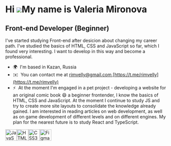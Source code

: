 Hi ![](https://user-images.githubusercontent.com/18350557/176309783-0785949b-9127-417c-8b55-ab5a4333674e.gif)My name is Valeria Mironova
========================================================================================================================================

Front-end Developer (Beginner)
------------------------------

I've started studying Front-end after desicion about changing my career path. I've studied the basics of HTML, CSS and JavaScript so far, which I found very interesting. I want to develop in this way and become a professional.

*   🌍  I'm based in Kazan, Russia
*   ✉️  You can contact me at [rimvelly@gmail.com](mailto:rimvelly@gmail.com),[https://t.me/rimvelly](https://t.me/rimvelly)
*   ⚡  At the moment I'm engaged in a pet project - developing a website for an original comic book 😄 a beginner frontender, I know the basics of HTML, CSS and JavaScript. At the moment I continue to study JS and try to create more site layouts to consolidate the knowledge already gained. I am interested in reading articles on web development, as well as on game development of different levels and on different engines. My plan for the nearest future is to study React and TypeScript.
<p align="left">
<a href="https://developer.mozilla.org/en-US/docs/Web/JavaScript" target="_blank" rel="noreferrer"><img src="https://raw.githubusercontent.com/danielcranney/readme-generator/main/public/icons/skills/javascript-colored.svg" width="36" height="36" alt="JavaScript" /></a><a href="https://developer.mozilla.org/en-US/docs/Glossary/HTML5" target="_blank" rel="noreferrer"><img src="https://raw.githubusercontent.com/danielcranney/readme-generator/main/public/icons/skills/html5-colored.svg" width="36" height="36" alt="HTML5" /></a><a href="https://www.w3.org/TR/CSS/#css" target="_blank" rel="noreferrer"><img src="https://raw.githubusercontent.com/danielcranney/readme-generator/main/public/icons/skills/css3-colored.svg" width="36" height="36" alt="CSS3" /></a><a href="https://www.figma.com/" target="_blank" rel="noreferrer"><img src="https://raw.githubusercontent.com/danielcranney/readme-generator/main/public/icons/skills/figma-colored.svg" width="36" height="36" alt="Figma" /></a>
                    </p>
                    
              
